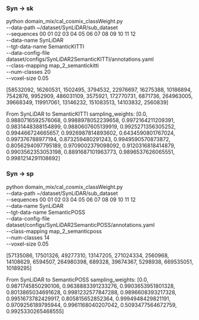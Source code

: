 
### Syn $\rightarrow$ sk
python domain_mix/cal_cosmix_classWeight.py \
        --data-path ~/dataset/SynLiDAR/sub_dataset \
        --sequences 00 01 02 03 04 05 06 07 08 09 10 11 12 \
        --data-name SynLiDAR \
        --tgt-data-name  SemanticKITTI \
        --data-config-file dataset/configs/SynLiDAR2SemanticKITTI/annotations.yaml \
        --class-mapping map_2_semantickitti \
        --num-classes 20 \
        --voxel-size 0.05

[58532092, 16260531,  1502495,  3794532,
 22976697, 16275388,  10186894, 7542876,
 9952909,  486031109, 3575921,  172770731,
 6871736,  264963005, 39668349, 119917061,
 13146232, 151083513, 14103832, 2560839]

From SynLiDAR to SemanticKITTI sampling_weights:
[0.0,                0.9880716592576068, 0.9988978052239658, 0.9972164211209391,
 0.9831448388154899, 0.9880607605139919, 0.9925271356305252, 0.994466724665657,
 0.9926987814893602, 0.6434590801767024, 0.997376788977194,  0.873259480291243,
 0.9949590570873872, 0.8056294097795189, 0.9709002379098092, 0.9120316818414879,
 0.9903562353053198, 0.8891687101963773, 0.9896537626065551, 0.9981214291108692]

### Syn $\rightarrow$ sp
python domain_mix/cal_cosmix_classWeight.py \
        --data-path ~/dataset/SynLiDAR/sub_dataset \
        --sequences 00 01 02 03 04 05 06 07 08 09 10 11 12 \
        --data-name SynLiDAR \
        --tgt-data-name  SemanticPOSS \
        --data-config-file dataset/configs/SynLiDAR2SemanticPOSS/annotations.yaml \
        --class-mapping map_2_semanticposs \
        --num-classes 14 \
        --voxel-size 0.05

[57135086, 17501326, 49277310, 13147205,
 271024334, 2560968, 14108629, 6594507,
 264980398, 689328, 39674367, 5298938,
 669535051, 10189295]


From SynLiDAR to SemanticPOSS sampling_weights: 
  [0.0,                0.9871745850290106, 0.9638883391233276, 0.9903653951801328,
   0.8013865034691628, 0.9981232577847288, 0.9896608393217328, 0.9951673782429917,
   0.805815652852364,  0.9994948429821191, 0.9709256189795944, 0.9961168040207042,
   0.5093477564672759, 0.9925330265468555]